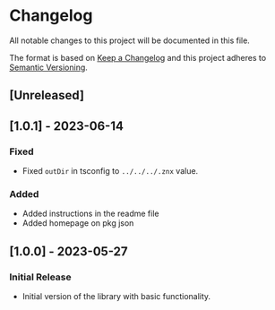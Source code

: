 # Changelog

All notable changes to this project will be documented in this file.

The format is based on [Keep a Changelog](http://keepachangelog.com/en/1.0.0/)
and this project adheres to [Semantic Versioning](http://semver.org/spec/v2.0.0.html).

## [Unreleased]

## [1.0.1] - 2023-06-14

### Fixed

- Fixed `outDir` in tsconfig to `../../../.znx` value.

### Added

- Added instructions in the readme file
- Added homepage on pkg json

## [1.0.0] - 2023-05-27

### Initial Release

- Initial version of the library with basic functionality.
